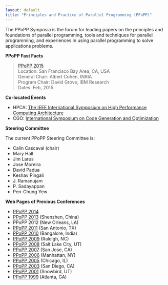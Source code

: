 ```yaml
---
layout: default
title: "Principles and Practice of Parallel Programming (PPoPP)"
---
```

The PPoPP Symposia is the forum for leading papers on the principles and foundations of parallel programming, tools and techniques for parallel programming, and experiences in using parallel programming to solve applications problems.

**PPoPP Fast Facts**

> [PPoPP 2015](http://ppopp15.soe.ucsc.edu/)  
> Location: San Francisco Bay Area, CA, USA  
> General Chair: Albert Cohen, INRIA  
> Program Chair: David Grove, IBM Research  
> Dates: Feb, 2015

**Co-located Events**

- HPCA: [The IEEE International Symposium on High Performance Computing Architecture](http://darksilicon.org/hpca/)
- CGO: [International Symposium on Code Generation and Optimization](http://cgo.org/cgo2015/)

**Steering Committee**

The current PPoPP Steering Committee is:

 * Calin Cascaval (chair)
 * Mary Hall
 * Jim Larus
 * Jose Moreira
 * David Padua
 * Keshav Pingali
 * J. Ramanujam
 * P. Sadayappan
 * Pen-Chung Yew

**Web Pages of Previous Conferences**

- [PPoPP 2014](https://sites.google.com/site/ppopp2014/)  
- [PPoPP 2013](http://ppopp2013.ics.uci.edu) (Shenzhen, China)  
- PPoPP 2012 (New Orleans, LA)  
- [PPoPP 2011](http://ppopp11.ac.uma.es/tiki-index.php) (San Antonio, TX)  
- [PPoPP 2010](http://polaris.cs.uiuc.edu/ppopp10/) (Bangalore, India)  
- [PPoPP 2009](http://ppopp09.rice.edu/) (Raleigh, NC)  
- [PPoPP 2008](http://research.ihost.com/ppopp08/) (Salt Lake City, UT)  
- [PPoPP 2007](http://ftg.lbl.gov/ppopp07/) (San Jose, CA)  
- [PPoPP 2006](http://dynamo.ecn.purdue.edu/~smidkiff/ppopp/) (Manhattan, NY)  
- [PPoPP 2005](http://www.cs.cornell.edu/Conferences/PPoPP05/) (Chicago, IL)  
- [PPoPP 2003](http://ppopp.lcs.mit.edu/) (San Diego, CA)  
- [PPoPP 2001](http://www.lsc.nd.edu/ppopp/) (Snowbird, UT)  
- [PPoPP 1999](http://csag.ucsd.edu/ppopp/) (Atlanta, GA)
